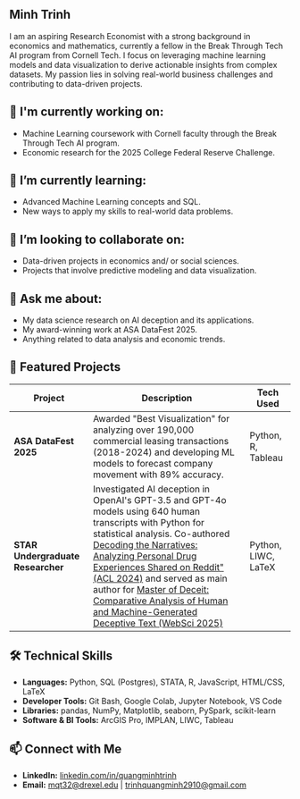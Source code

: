 ## Minh Trinh

I am an aspiring Research Economist with a strong background in economics and mathematics, currently a fellow in the Break Through Tech AI program from Cornell Tech. I focus on leveraging machine learning models and data visualization to derive actionable insights from complex datasets. My passion lies in solving real-world business challenges and contributing to data-driven projects.  

## 🔭 I'm currently working on:
- Machine Learning coursework with Cornell faculty through the Break Through Tech AI program.  
- Economic research for the 2025 College Federal Reserve Challenge.  

## 🌱 I’m currently learning:
- Advanced Machine Learning concepts and SQL.  
- New ways to apply my skills to real-world data problems.  

## 👯 I’m looking to collaborate on:
- Data-driven projects in economics and/ or social sciences.  
- Projects that involve predictive modeling and data visualization.  

## 💬 Ask me about:
- My data science research on AI deception and its applications.  
- My award-winning work at ASA DataFest 2025.  
- Anything related to data analysis and economic trends.  

## 📂 Featured Projects

| Project                     | Description                                                                                                                                                                                                 | Tech Used           |
|-----------------------------|-------------------------------------------------------------------------------------------------------------------------------------------------------------------------------------------------------------|---------------------|
| **ASA DataFest 2025**       | Awarded "Best Visualization" for analyzing over 190,000 commercial leasing transactions (2018-2024) and developing ML models to forecast company movement with 89% accuracy.                | Python, R, Tableau  |
| **STAR Undergraduate Researcher** | Investigated AI deception in OpenAI's GPT-3.5 and GPT-4o models using 640 human transcripts with Python for statistical analysis. Co-authored [Decoding the Narratives: Analyzing Personal Drug Experiences Shared on Reddit" (ACL 2024)](https://aclanthology.org/2024.findings-acl.367/) and served as main author for [Master of Deceit: Comparative Analysis of Human and Machine-Generated Deceptive Text (WebSci 2025)](https://dl.acm.org/doi/full/10.1145/3717867.3717914)                                    | Python, LIWC, LaTeX |

## 🛠 Technical Skills
- **Languages:** Python, SQL (Postgres), STATA, R, JavaScript, HTML/CSS, LaTeX  
- **Developer Tools:** Git Bash, Google Colab, Jupyter Notebook, VS Code  
- **Libraries:** pandas, NumPy, Matplotlib, seaborn, PySpark, scikit-learn  
- **Software & BI Tools:** ArcGIS Pro, IMPLAN, LIWC, Tableau  

## 📫 Connect with Me
- **LinkedIn:** [linkedin.com/in/quangminhtrinh](https://linkedin.com/in/quangminhtrinh)  
- **Email:** mqt32@drexel.edu  | trinhquangminh2910@gmail.com

